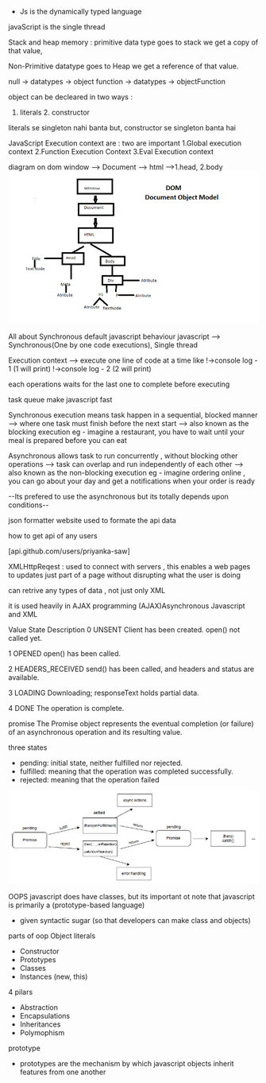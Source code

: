 - Js is the dynamically typed language

 javaScript is the single thread

 Stack and heap memory :
 primitive data type goes to stack we get a copy of that value,

 Non-Primitive datatype goes to Heap we get a reference of that value.
 
 null -> datatypes -> object
 function -> datatypes -> objectFunction

 object can be decleared in two ways :
 1. literals 2. constructor

 literals se singleton nahi banta but,
 constructor se singleton banta hai
 
 JavaScript Execution context are : 
two are important 
 1.Global execution context
 2.Function Execution Context
 3.Eval Execution context

diagram on dom
 window --> Document --> html -->1.head, 2.body
![click here](Dom_Structure.png)

 All about Synchronous
 default javascript behaviour
 javascript --> Synchronous(One by one code executions), Single thread

 Execution context --> execute one line of code at a time 
like 
 !->console log - 1 (1 will print)
 !->console log - 2 (2 will print)

 each operations waits for the last one to complete before executing


 task queue make javascript fast

 Synchronous execution means task happen in a sequential, blocked manner --> where one task must finish before the next start --> also known as the blocking execution
eg - imagine a restaurant, you have to wait until your meal is prepared before you can eat

 Asynchronous allows task to run concurrently , without blocking other operations --> task can overlap and run independently of each other --> also known as the non-blocking execution
eg - imagine ordering online , you can go about your day and get a notifications when your order is ready

--Its prefered to use the asynchronous but its totally 
depends upon conditions--

 
 json formatter website used to formate the api data

 how to get api of any users

[api.github.com/users/priyanka-saw]

 XMLHttpReqest : used to connect with servers , this enables a web pages to updates just part of a page without disrupting what the user is doing  

 can retrive any types of data , not just only XML

 it is used heavily in AJAX programming
 (AJAX)Asynchronous Javascript and XML

 Value	State	Description
0 	UNSENT	Client has been created. open() not called yet.

1	OPENED	open() has been called.

2	HEADERS_RECEIVED	send() has been called, and headers and status are        available.

3	LOADING	Downloading; responseText holds partial data.

4	DONE	The operation is complete. 


 promise
The Promise object represents the eventual completion (or failure) of an asynchronous operation and its resulting value.

 three states
- pending: initial state, neither fulfilled nor rejected.
- fulfilled: meaning that the operation was completed successfully.
- rejected: meaning that the operation failed

![Promise-workflow](promiseDiagram.png)


 OOPS
javascript does have classes, but its important ot note that javascript is primarily a (prototype-based language)
- given syntactic sugar (so that developers can make class and objects)


 parts of oop
Object literals 

- Constructor
- Prototypes
- Classes
- Instances (new, this)

 4 pilars
- Abstraction
- Encapsulations
- Inheritances
- Polymophism

 prototype
- prototypes are the mechanism by which javascript objects inherit features from one  another
